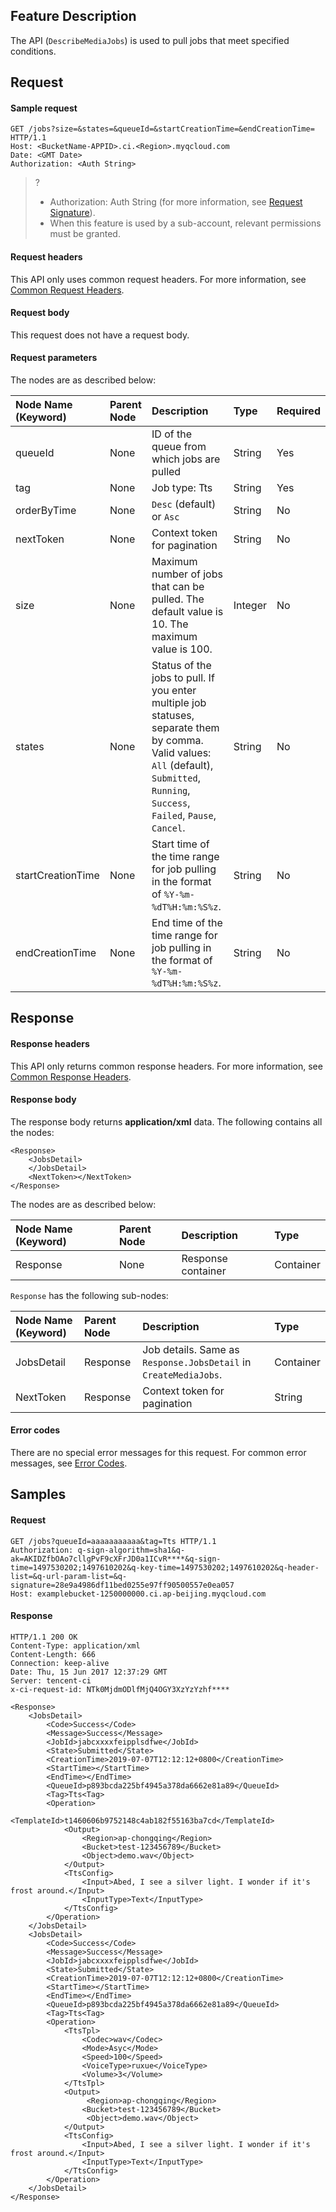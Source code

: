 ## Feature Description

The API (`DescribeMediaJobs`) is used to pull jobs that meet specified conditions.

## Request

#### Sample request

```shell
GET /jobs?size=&states=&queueId=&startCreationTime=&endCreationTime= HTTP/1.1
Host: <BucketName-APPID>.ci.<Region>.myqcloud.com
Date: <GMT Date>
Authorization: <Auth String>

```


>? 
> - Authorization: Auth String (for more information, see [Request Signature](https://intl.cloud.tencent.com/document/product/436/7778)).
> - When this feature is used by a sub-account, relevant permissions must be granted.
> 



#### Request headers

This API only uses common request headers. For more information, see [Common Request Headers](https://intl.cloud.tencent.com/document/product/1045/43609).

#### Request body

This request does not have a request body.

#### Request parameters

The nodes are as described below:

| Node Name (Keyword) | Parent Node | Description | Type | Required |
|:---|:-- |:--|:--|:--|
| queueId | None | ID of the queue from which jobs are pulled | String | Yes |
| tag | None | Job type: Tts | String | Yes |
| orderByTime | None | `Desc` (default) or `Asc` | String | No |
| nextToken | None | Context token for pagination | String | No |
| size | None | Maximum number of jobs that can be pulled. The default value is 10. The maximum value is 100. | Integer | No |
| states | None | Status of the jobs to pull. If you enter multiple job statuses, separate them by comma. Valid values: `All` (default), `Submitted`, `Running`, `Success`, `Failed`, `Pause`, `Cancel`. | String | No |
| startCreationTime | None | Start time of the time range for job pulling in the format of `%Y-%m-%dT%H:%m:%S%z`. | String | No |
| endCreationTime | None | End time of the time range for job pulling in the format of `%Y-%m-%dT%H:%m:%S%z`.  | String | No |

## Response

#### Response headers

This API only returns common response headers. For more information, see [Common Response Headers](https://intl.cloud.tencent.com/document/product/1045/43610).

#### Response body

The response body returns **application/xml** data. The following contains all the nodes:

``` shell
<Response>
    <JobsDetail>
    </JobsDetail>
    <NextToken></NextToken>
</Response>
```

The nodes are as described below:

| Node Name (Keyword) | Parent Node | Description | Type |
|:---|:-- |:--|:--|
| Response | None | Response container | Container |

`Response` has the following sub-nodes:

| Node Name (Keyword) | Parent Node | Description | Type |
|:---|:-- |:--|:--|
| JobsDetail | Response | Job details. Same as `Response.JobsDetail` in `CreateMediaJobs`. |  Container |
| NextToken             | Response | Context token for pagination | String    |

#### Error codes

There are no special error messages for this request. For common error messages, see [Error Codes](https://intl.cloud.tencent.com/document/product/1045/43611).


## Samples

#### Request

```shell
GET /jobs?queueId=aaaaaaaaaaa&tag=Tts HTTP/1.1
Authorization: q-sign-algorithm=sha1&q-ak=AKIDZfbOAo7cllgPvF9cXFrJD0a1ICvR****&q-sign-time=1497530202;1497610202&q-key-time=1497530202;1497610202&q-header-list=&q-url-param-list=&q-signature=28e9a4986df11bed0255e97ff90500557e0ea057
Host: examplebucket-1250000000.ci.ap-beijing.myqcloud.com

```

#### Response

```shell
HTTP/1.1 200 OK
Content-Type: application/xml
Content-Length: 666
Connection: keep-alive
Date: Thu, 15 Jun 2017 12:37:29 GMT
Server: tencent-ci
x-ci-request-id: NTk0MjdmODlfMjQ4OGY3XzYzYzhf****

<Response>
    <JobsDetail>
        <Code>Success</Code>
        <Message>Success</Message>
        <JobId>jabcxxxxfeipplsdfwe</JobId>
        <State>Submitted</State>
        <CreationTime>2019-07-07T12:12:12+0800</CreationTime>
        <StartTime></StartTime>
        <EndTime></EndTime>
        <QueueId>p893bcda225bf4945a378da6662e81a89</QueueId>
        <Tag>Tts<Tag>
        <Operation>
            <TemplateId>t1460606b9752148c4ab182f55163ba7cd</TemplateId>
            <Output>
                <Region>ap-chongqing</Region>
                <Bucket>test-123456789</Bucket>
                <Object>demo.wav</Object>
            </Output>
            <TtsConfig>
                <Input>Abed, I see a silver light. I wonder if it's frost around.</Input>
                <InputType>Text</InputType>
            </TtsConfig>
        </Operation>
    </JobsDetail>
    <JobsDetail>
        <Code>Success</Code>
        <Message>Success</Message>
        <JobId>jabcxxxxfeipplsdfwe</JobId>
        <State>Submitted</State>
        <CreationTime>2019-07-07T12:12:12+0800</CreationTime>
        <StartTime></StartTime>
        <EndTime></EndTime>
        <QueueId>p893bcda225bf4945a378da6662e81a89</QueueId>
        <Tag>Tts<Tag>
        <Operation>
            <TtsTpl>
                <Codec>wav</Codec>
                <Mode>Asyc</Mode>
                <Speed>100</Speed>
                <VoiceType>ruxue</VoiceType>
                <Volume>3</Volume>
            </TtsTpl>
            <Output>
                 <Region>ap-chongqing</Region>
                <Bucket>test-123456789</Bucket>
                 <Object>demo.wav</Object>
            </Output>
            <TtsConfig>
                <Input>Abed, I see a silver light. I wonder if it's frost around.</Input>
                <InputType>Text</InputType>
            </TtsConfig>
        </Operation>
    </JobsDetail>
</Response>
```



